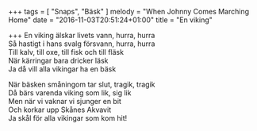 +++
tags = [
  "Snaps", "Bäsk"
]
melody = "When Johnny Comes Marching Home"
date = "2016-11-03T20:51:24+01:00"
title = "En viking"

+++
En viking älskar livets vann, hurra, hurra  
Så hastigt i hans svalg försvann, hurra, hurra  
Till kalv, till oxe, till fisk och till fläsk  
När kärringar bara dricker läsk  
Ja då vill alla vikingar ha en bäsk

När bäsken småningom tar slut, tragik, tragik  
Då bärs varenda viking som lik, sig lik  
Men när vi vaknar vi sjunger en bit  
Och korkar upp Skånes Akvavit  
Ja skål för alla vikingar som kom hit!
